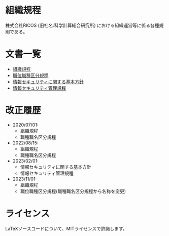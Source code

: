 # 組織規程
株式会社RICOS (旧社名:科学計算総合研究所) における組織運営等に係る各種規則である。

# 文書一覧
- [組織規程](./src/組織規程.tex)
- [職位職種区分規程](./src/職位職種区分規程.tex)
- [情報セキュリティに関する基本方針](./src/情報セキュリティに関する基本方針.tex)
- [情報セキュリティ管理規程](./src/情報セキュリティ管理規程.tex)

# 改正履歴
- 2020/07/01:
  - 組織規程
  - 職種職名区分規程
- 2022/08/15:
  - 組織規程
  - 職種職名区分規程
- 2023/02/01:
  - 情報セキュリティに関する基本方針
  - 情報セキュリティ管理規程
- 2023/11/01:
  - 組織規程
  - 職位職種区分規程(職種職名区分規程から名称を変更)

# ライセンス
LaTeXソースコードについて、MITライセンスで許諾します。
